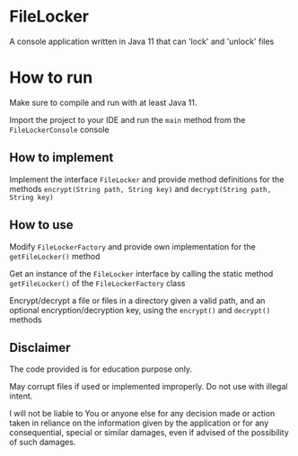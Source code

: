 # FileLocker
A console application written in Java 11 that can 'lock' and 'unlock' files

# How to run 
Make sure to compile and run with at least Java 11.

Import the project to your IDE and run the `main` method from the `FileLockerConsole` console

## How to implement
Implement the interface ```FileLocker``` and provide method definitions for the methods `encrypt(String path, String key)` and `decrypt(String path, String key)`

## How to use

Modify `FileLockerFactory` and provide own implementation for the `getFileLocker()` method

Get an instance of the `FileLocker` interface by calling the static method `getFileLocker()` of the `FileLockerFactory` class

Encrypt/decrypt a file or files in a directory given a valid path, and an optional encryption/decryption key, using the `encrypt()` and `decrypt()` methods

## Disclaimer
The code provided is for education purpose only.

May corrupt files if used or implemented improperly. Do not use with illegal intent.

I will not be liable to You or anyone else for any decision made or action taken in reliance on the information given by the application or for any consequential, special or similar damages, even if advised of the possibility of such damages.
